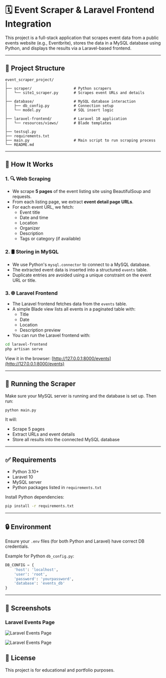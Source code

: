 # 🗓️ Event Scraper & Laravel Frontend Integration

This project is a full-stack application that scrapes event data from a public events website (e.g., Eventbrite), stores the data in a MySQL database using Python, and displays the results via a Laravel-based frontend.

---

## 🔧 Project Structure

```
event_scraper_project/
│
├── scraper/                   # Python scrapers
│   └── site1_scraper.py       # Scrapes event URLs and details
│
├── database/                  # MySQL database interaction
│   ├── db_config.py           # Connection setup
│   └── model.py               # SQL insert logic
│
├── laravel-frontend/          # Laravel 10 application
│   └── resources/views/       # Blade templates
│
├── testsql.py           
├── requirements.txt
├── main.py                    # Main script to run scraping process
└── README.md
```

---

## 🧠 How It Works

### 1. 🔍 Web Scraping

- We scrape **5 pages** of the event listing site using BeautifulSoup and requests.
- From each listing page, we extract **event detail page URLs**.
- For each event URL, we fetch:
  - Event title
  - Date and time
  - Location
  - Organizer
  - Description
  - Tags or category (if available)

### 2. 🛢️ Storing in MySQL

- We use Python's `mysql.connector` to connect to a MySQL database.
- The extracted event data is inserted into a structured `events` table.
- Duplicate entries are avoided using a unique constraint on the event URL or title.

### 3. 🌐 Laravel Frontend

- The Laravel frontend fetches data from the `events` table.
- A simple Blade view lists all events in a paginated table with:
  - Title
  - Date
  - Location
  - Description preview
- You can run the Laravel frontend with:

```bash
cd laravel-frontend
php artisan serve
```

View it in the browser: [http://127.0.0.1:8000/events](http://127.0.0.1:8000/events)

---

## 🚀 Running the Scraper

Make sure your MySQL server is running and the database is set up. Then run:

```bash
python main.py
```

It will:
- Scrape 5 pages
- Extract URLs and event details
- Store all results into the connected MySQL database

---

## ✅ Requirements

- Python 3.10+
- Laravel 10
- MySQL server
- Python packages listed in `requirements.txt`

Install Python dependencies:

```bash
pip install -r requirements.txt
```

---

## 🔒 Environment

Ensure your `.env` files (for both Python and Laravel) have correct DB credentials.

Example for Python `db_config.py`:

```python
DB_CONFIG = {
    'host': 'localhost',
    'user': 'root',
    'password': 'yourpassword',
    'database': 'events_db'
}
```

---

## 📸 Screenshots

### Laravel Events Page

![Laravel Events Page](laravel-frontend/screenshot_1.png)

![Laravel Events Page](laravel-frontend/screenshot_2.png)


## 📄 License

This project is for educational and portfolio purposes.
